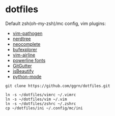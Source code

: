 # dotfiles
Default zsh(oh-my-zsh)/mc config, 
vim plugins:
- [vim-pathogen](https://github.com/tpope/vim-pathogen)
- [nerdtree](https://github.com/scrooloose/nerdtree)
- [neocomplete](https://github.com/Shougo/neocomplete.vim)
- [bufexplorer](https://github.com/jlanzarotta/bufexplorer)
- [vim-airline](https://github.com/bling/vim-airline)
- [powerline fonts](https://github.com/powerline/fonts)
- [GitGutter](https://github.com/airblade/vim-gitgutter)
- [jsBeautify](https://github.com/maksimr/vim-jsbeautify)
- [python-mode](https://github.com/klen/python-mode)

```
git clone https://github.com/ggrn/dotfiles.git

ln -s ~/dotfiles/vimrc ~/.vimrc
ln -s ~/dotfiles/vim ~/.vim
ln -s ~/dotfiles/zshrc ~/.zshrc
cp ~/dotfiles/ini ~/.config/mc/ini
```
